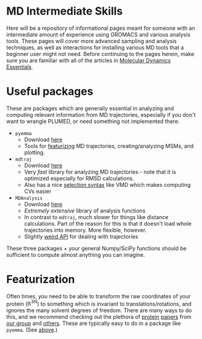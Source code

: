 # MD Intermediate Skills
Here will be a repository of informational pages meant for someone with an intermediate amount of experience using GROMACS and various analysis tools. These pages will cover more advanced sampling and analysis techniques, as well as interactions for installing various MD tools that a beginner user might not need. Before continuing to the pages herein, make sure you are familiar with all of the articles in [Molecular Dynamics Essentials](./Molecular-Dynamics-Essentials.md).

Useful packages
===============
These are packages which are generally essential in analyzing and computing relevant information from MD trajectories, especially if you don't want to wrangle PLUMED, or need something not implemented there.

* `pyemma`
    * Download [here](http://www.emma-project.org/latest/)
    * Tools for [featurizing](#featurization) MD trajectories, creating/analyzing MSMs, and plotting.
* `mdtraj`
    * Download [here](https://www.mdtraj.org/1.9.8.dev0/index.html)
    * Very _fast_ library for analyzing MD trajectories - note that it is optimized especially for RMSD calculations.
    * Also has a nice [selection syntax](https://www.mdtraj.org/1.9.8.dev0/atom_selection.html) like VMD which makes computing CVs easier
* `MDAnalysis`
    * Download [here](https://userguide.mdanalysis.org/stable/index.html)
    * _Extremely extensive_ library of analysis functions
    * In contrast to `mdtraj`, much slower for things like distance calculations. Part of the reason for this is that it doesn't load whole trajectories into memory. More flexible, however. 
    * Slightly [weird API](https://userguide.mdanalysis.org/stable/trajectories/trajectories.html) for dealing with trajectories

These three packages + your general Numpy/SciPy functions should be sufficient to compute almost anything you can imagine.


Featurization
=============
Often times, you need to be able to transform the raw coordinates of your protein ($\mathbb{R}^{3N}$) to something which is invariant to translations/rotations, and ignores the many solvent degrees of freedom.
There are many ways to do this, and we recommend checking out the plethora of [protein](https://doi.org/10.1021/acs.jctc.0c00933) [papers](https://www.nature.com/articles/nchem.2785) from [our group](https://doi.org/10.1021/acs.jpcb.1c06544) and [others](https://doi.org/10.1021/acs.jctc.6b00339).
These are typically easy to do in a package like `pyemma`. (See [above](#useful-packages).)